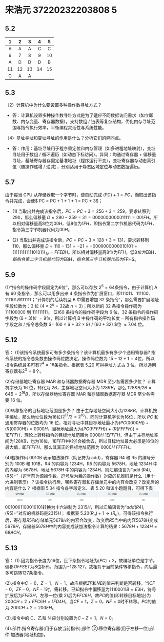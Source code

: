 # 宋浩元 37220232203808 5

## 5.2

|  1  |  2  |  3  |  4  |  5  |
| :-: | :-: | :-: | :-: | :-: |
|  A  |  A  |  A  |  C  |  C  |
|  6  |  7  |  8  |  9  | 10  |
|  A  |  D  |  D  |  D  |  B  |
| 11  | 12  | 13  | 14  | 15  |
|  C  |  A  |  A  |     |     |

## 5.3

（2）计算机中为什么要设置多种操作数寻址方式？

- 答：计算机设置多种操作数寻址方式是为了适应不同数据访问需求（如立即数、内存变量、寄存器数据），支持数组 / 链表等复杂结构，优化内存寻址范围与指令执行效率，平衡编程灵活性与系统性能。

（4）基址寻址和变址寻址的作用是什么？分析它们的异同点。

- 答：作用：基址寻址用于程序重定位和内存管理（如多进程地址映射），变址寻址用于数组 / 循环遍历（如动态下标访问）。异同：均通过寄存器 + 偏移量寻址，基址寄存器存固定基准地址（程序运行不变），变址寄存器存动态索引值（随操作递增 / 递减），分别适用于静态区域定位与动态数据遍历。

## 5.7

由于每当 CPU 从存储器取一个字节时，便自动完成 $(PC)+1=PC$，而取出该指令并完成，会使$ PC = PC + 1 + 1 + 1 = PC + 3$；

- (1) 当取出并完成该指令后，$PC = PC + 3 = 256 + 3 = 259$，要求转移到 $290$，那么偏移量 $D = 290 - 259 = 31 = 0000 0000 0001 1111 = 001FH$。所以相对偏移量高$8$位为$00H$，低$8$位为$1FH$，即指令第二字节机器代码为$1FH$，指令第三字节机器代码为$00H$。

- (2) 当取出并完成该指令后，$PC = PC + 3 = 128 + 3 = 131$，要求转移到$110$，那么偏移量 $D = 110 - 131 = -21 = -0000 0000 0001 0101 = (1111 1111 1110 1011)_补 = FFEBH$。所以相对偏移量高$8$位为$FFH$，低$8位为$EBH$，即指令第二字节机器代码为$EBH$，指令第三字节机器代码为$FFH$。

## 5.9

(1)“指令的操作码字段固定为$6$位”，那么可以存放 $2^{6}=64$条指令，由于计算机 A 有 $60$ 条指令，那么可以用多出来 $4$ 条指令作为扩展窗口，即$111011、111100、111101和111111$；“计算机的后续机型 B 中需要增加 32 条指令”，那么需要扩展地址字段位数为：$3$ 位 ($4 \times 2^n = 32$故 $n = 3$)；所以新的 32 条指令操作码为 $111100 000$ 到 $111111 111$。
(2)60 条指令的操作码字段为 6 位，32 条指令的操作码字段为 $(6 + 3)$位 $= 9$位，所以计算机 B 中操作码的平均长度 = 所有指令操作码字段之和 / 指令总条数 $= (60 × 6 + 32 × 9) / (60 + 32) $位 $≈ 7.04$ 位。

## 5.12

答：
(1)该指令系统最多可有多少条指令？该计算机最多有多少个通用寄存器?
指令系统的指令总条数由操作码位数决定，操作码位数为 $15 - 12 + 1 = 4$位，所以指令系统最多可有$2^{4}=16$条指令。根据表 5.20 可得寻址方式占 3 位，所以通用寄存器有$2^{3}=8$个。

(2)存储器地址寄存器 MAR 和存储器数据寄存器 MDR 至少各需要多少位？
计算机字长为 $16$ 位，转化为 $2B$，主存地址空间大小为 $128KB$，那么 $128KB / 2B = 64B = 2^{16}B$，所以存储器地址寄存器 MAR 和存储器数据寄存器 MDR 至少各需要 $16$ 位。

(3)转移指令的目标地址范围是多少？
由于主存地址空间大小为$128KB$，计算机按字编址，那么地址位数为$16$位($2^{17} / 2 = 2^{16}$)，同时计算机字长为$16$位，所以 $PC$ 和通用寄存器的位数均为 $16$ 位，相对寻址中其目标地址最小为$(PC(0000H))+(R(0000H)) = 0000H$，目标地址最大为$(PC(FFFFH))+(R(FFFFH)) = 1EFFFH$，理论上转移指令的目标地址范围为 $0000H ~ 1EFFFH$，但由于主存地址空间为$128KB$，也为$16$位，$1EFFFH$中的$1$会被舍去，所以目标地址最大必须是$16$位的最大值，即$FFFFH$，那么其真正的目标地址范围为 $0000H~FFFFH$。

(4)若操作码 0010B 表示加法操作（助记符为 add），寄存器 R4 和 R5 的编号分别为 100B 和 101B，R4 的内容为 1234H，R5 的内容为 5678H，地址 1234H 中的内容为 5678H，地址 5678H 中的内容为 1234H，则汇编语言为“add (R4),(R5)+”（逗号前为源操作数，逗号后为目的操作数）对应的机器码是什么（用十六进制表示）？该指令执行后，哪些寄存器和存储单元中的内容会改变？改变后的内容是什么？
根据图 5.34 指令各字段定义、表 5.20 和该小题题目，可得下表：
![alt text](image-23.png)
$0010 0011 0001 0101$转换为十六进制为 $2315H$，所以汇编语言为“$add (R4),(R5)+$”对应的机器码是$2315H$；
根据表 5.20$(R_{n})+1→(R_{n})$，可得该指令执行后，寄存器$R5$和存储单元$5678H$的内容会改变，改变后$R5$当中的内容$5678H$变成$5679H$，存储器$5678H$中的内容变成该加法指令计算的结果：$5678H + 1234H = 68ACH$。

## 5.13

答：
(1).因为指令长度为$16$位，且下条指令地址为$(PC)+2$，故编址单位是字节。偏移$OFFSET$为$8$位补码，范围为$-128~127$，故相对于当前条件转移指令，向后最多可跳转$127$条指令。

(2).指令中$C=0，Z=1，N=1$，故应根据$ZF$和$NE$的值来判断是否转移。当$CF-0，ZF-0，NF-1$时，需转移。已知指令中偏移量为$11100011B=E3H$，符号扩展后为$FFE3H$，左移一位(乘 2)后为$FFC6H$，故$PC$的值(即转移目标地址)为$200CH+2+FFC6H=1FD4H$。当$CF=1，Z=0，NF=0$时不转移。$PC$的值为:$200CH+2=200EH$。

(3).指令中的 C、乙和 N 应分别设置为$C-Z=1，N=0$。

(4).部件:指令寄存器(用于存放当前指令);部件 ②:移位寄存器(用于左移一位);部件:加法器(地址相加)。
